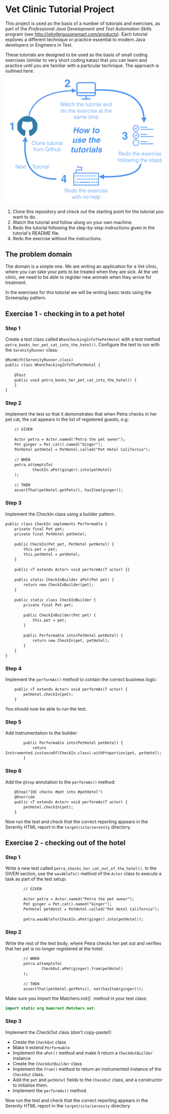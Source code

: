 # Vet Clinic Tutorial Project

This project is used as the basis of a number of tutorials and exercises, as part of the *Professional Java Development and Test Automation Skills* program (see http://johnfergusonsmart.com/products). Each tutorial explores a different technique or practice essential to modern Java developers or Engineers in Test. 

These tutorials are designed to be used as the basis of small coding exercises (similar to very short coding katas) that you can learn and practice until you are familiar with a particular technique. The approach is outlined here:

![Learning from the tutorials](src/documentation/images/tutorial-process.png)

1. Clone this repository and check out the starting point for the tutorial you want to do.
2. Watch the tutorial and follow along on your own machine.
3. Redo the tutorial following the step-by-step instructions given in the tutorial's README file.
4. Redo the exercise without the instructions.

## The problem domain

The domain is a simple one. We are writing an application for a Vet clinic, where you can take your pets to be treated when they are sick. At the vet clinic, we need to be able to register new animals when they arrive for treatment.

In the exercises for this tutorial we will be writing basic tests using the Screenplay pattern.

## Exercise 1 - checking in to a pet hotel

### Step 1
Create a test class called `WhenCheckingInToThePetHotel` with a test method `petra_books_her_pet_cat_into_the_hotel()`. Configure the test to run with the `SerenityRunner` class:

```
@RunWith(SerenityRunner.class)
public class WhenCheckingInToThePetHotel {

    @Test
    public void petra_books_her_pet_cat_into_the_hotel() {
    }
}
```

### Step 2
Implement the test so that it demonstrates that when Petra checks in her pet cat, the cat appears in the list of registered guests, e.g:

```
    // GIVEN

    Actor petra = Actor.named("Petra the pet owner");
    Pet ginger = Pet.cat().named("Ginger");
    PetHotel petHotel = PetHotel.called("Pet Hotel California");

    // WHEN
    petra.attemptsTo(
            CheckIn.aPet(ginger).into(petHotel)
    );

    // THEN
    assertThat(petHotel.getPets(), hasItem(ginger));

```

### Step 3
Implement the CheckIn class using a builder pattern.

```
public class CheckIn implements Performable {
    private final Pet pet;
    private final PetHotel petHotel;

    public CheckIn(Pet pet, PetHotel petHotel) {
        this.pet = pet;
        this.petHotel = petHotel;
    }

    public <T extends Actor> void performAs(T actor) {}

    public static CheckInBuilder aPet(Pet pet) {
        return new CheckInBuilder(pet);
    }

    public static class CheckInBuilder {
        private final Pet pet;

        public CheckInBuilder(Pet pet) {
            this.pet = pet;
        }

        public Performable into(PetHotel petHotel) {
            return new CheckIn(pet, petHotel);
        }
    }
}
```

### Step 4
Implement the `performAs()` method to contain the correct business logic:


```
    public <T extends Actor> void performAs(T actor) {
        petHotel.checkIn(pet);
    }
```

You should now be able to run the test.

### Step 5
Add instrumentation to the builder:

```
        public Performable into(PetHotel petHotel) {
            return Instrumented.instanceOf(CheckIn.class).withProperties(pet, petHotel);
        }
```

### Step 6
Add the `@Step` annotation to the `performAs()` method:

```
    @Step("{0} checks #pet into #petHotel")
    @Override
    public <T extends Actor> void performAs(T actor) {
        petHotel.checkIn(pet);
    }
```

Now run the test and check that the correct reporting appears in the Serenity HTML report in the `target/site/serenity` directory.

## Exercise 2 - checking out of the hotel

### Step 1

Write a new test called `petra_checks_her_cat_out_of_the_hotel()`. In the GIVEN section, use the `wasAbleTo()` method of the `Actor` class to execute a task as part of the test setup:

```
        // GIVEN

        Actor petra = Actor.named("Petra the pet owner");
        Pet ginger = Pet.cat().named("Ginger");
        PetHotel petHotel = PetHotel.called("Pet Hotel California");

        petra.wasAbleTo(CheckIn.aPet(ginger).into(petHotel));
```

### Step 2

Write the rest of the test body, where Petra checks her pet out and verifies that her pet is no longer registered at the hotel:

```
        // WHEN
        petra.attemptsTo(
                CheckOut.aPet(ginger).from(petHotel)
        );

        // THEN
        assertThat(petHotel.getPets(), not(hasItem(ginger)));
```

Make sure you import the Matchers.not()` method in your test class:

```java
import static org.hamcrest.Matchers.not;

```
### Step 3

Implement the CheckOut class (don't copy-paste!):

   - Create the `CheckOut` class
   - Make it extend `Performable`
   - Implement the `aPet()` method and make it return a `CheckOutBuilder` instance
   - Create the `CheckOutBuilder` class
   - Implement the `from()` method to return an instrumented instance of the `CheckOut` class.
   - Add the `pet` and `petHotel` fields to the `CheckOut` class, and a constructor to initialise them.
   - Implement the `performAs()` method.
   
Now run the test and check that the correct reporting appears in the Serenity HTML report in the `target/site/serenity` directory.
